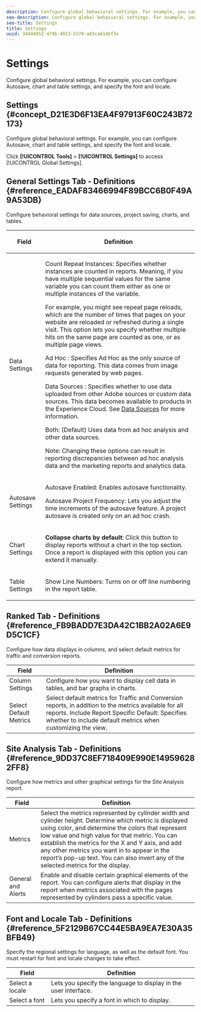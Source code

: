 ```yaml
---
description: Configure global behavioral settings. For example, you can configure Autosave, chart and table settings, and specify the font and locale.
seo-description: Configure global behavioral settings. For example, you can configure Autosave, chart and table settings, and specify the font and locale.
seo-title: Settings
title: Settings
uuid: 34444052-479b-4923-b379-a03ca614bf3e
---
```


# Settings

Configure global behavioral settings. For example, you can configure Autosave, chart and table settings, and specify the font and locale.

## Settings {#concept_D21E3D6F13EA4F97913F60C243B72173}

Configure global behavioral settings. For example, you can configure Autosave, chart and table settings, and specify the font and locale. 

Click **[!UICONTROL Tools]** > **[!UICONTROL Settings]** to access [!UICONTROL Global Settings]. 

## General Settings Tab - Definitions {#reference_EADAF83466994F89BCC6B0F49A9A53DB}

Configure behavioral settings for data sources, project saving, charts, and tables.

<!-- 

r_dsc_general_settings.xml

 -->

<table id="table_C18A0F1C9E214EB585A29801BA2400F8"> 
 <thead> 
  <tr> 
   <th colname="col1" class="entry"> <p>Field </p> </th> 
   <th colname="col2" class="entry"> <p>Definition </p> </th> 
  </tr> 
 </thead>
 <tbody> 
  <tr> 
   <td colname="col1"> <p> Data Settings </p> </td> 
   <td colname="col2"> <p> <span class="uicontrol"> Count Repeat Instances</span>: Specifies whether instances are counted in reports. Meaning, if you have multiple sequential values for the same variable you can count them either as one or multiple instances of the variable. </p> <p>For example, you might see repeat page reloads, which are the number of times that pages on your website are reloaded or refreshed during a single visit. This option lets you specify whether multiple hits on the same page are counted as one, or as multiple page views. </p> <p> <span class="uicontrol"> <span class="keyword"> Ad Hoc</span> </span>: Specifies <span class="keyword"> Ad Hoc</span> as the only source of data for reporting. This data comes from image requests generated by web pages. </p> <p> <span class="uicontrol"> <span class="keyword"> Data Sources</span> </span>: Specifies whether to use data uploaded from other Adobe sources or custom data sources. This data becomes available to products in the <span class="keyword"> Experience Cloud</span>. See <a href="https://marketing.adobe.com/resources/help/en_US/sc/datasources/index.html" scope="external" format="html"> Data Sources</a> for more information. </p> <p> <span class="uicontrol"> Both</span>: (Default) Uses data from <span class="keyword"> ad hoc analysis</span> and other data sources. </p> <p>Note: Changing these options can result in reporting discrepancies between <span class="keyword"> ad hoc analysis</span> data and the <span class="keyword"> marketing reports and analytics data.</span> </p> </td> 
  </tr> 
  <tr> 
   <td colname="col1"> <p> Autosave Settings </p> </td> 
   <td colname="col2"> <p> <span class="uicontrol"> Autosave Enabled</span>: Enables autosave functionality. </p> <p> <span class="uicontrol"> Autosave Project Frequency</span>: Lets you adjust the time increments of the autosave feature. A project autosave is created only on an ad hoc crash. </p> </td> 
  </tr> 
  <tr> 
   <td colname="col1"> <p> Chart Settings </p> </td> 
   <td colname="col2"> <p><b>Collapse charts by default</b>: Click this button to display reports without a chart in the top section. Once a report is displayed with this option you can extend it manually. </p> </td> 
  </tr> 
  <tr> 
   <td colname="col1"> <p> Table Settings </p> </td> 
   <td colname="col2"> <p> <span class="uicontrol"> Show Line Numbers</span>: Turns on or off line numbering in the report table. </p> </td> 
  </tr> 
 </tbody> 
</table>

## Ranked Tab - Definitions {#reference_FB9BADD7E3DA42C1BB2A02A6E9D5C1CF}

Configure how data displays in columns, and select default metrics for traffic and conversion reports.

<!-- 

r_dsc_ranked_tab.xml

 -->

| Field  | Definition  |
|--- |--- |
|Column Settings|Configure how you want to display cell data in tables, and bar graphs in charts.|
|Select Default Metrics|Select default metrics for Traffic and Conversion reports, in addition to the metrics available for all reports.    Include Report Specific Default: Specifies whether to include default metrics when customizing the view.|

## Site Analysis Tab - Definitions {#reference_9DD37C8EF718409E990E149596282FF8}

Configure how metrics and other graphical settings for the Site Analysis report.

<!-- 

r_dsc_site_analysis_tab.xml

 -->

| Field  | Definition  |
|--- |--- |
|Metrics|Select the metrics represented by cylinder width and cylinder height. Determine which metric is displayed using color, and determine the colors that represent low value and high value for that metric. You can establish the metrics for the X and Y axis, and add any other metrics you want in to appear in the report’s pop-up text. You can also invert any of the selected metrics for the display.|
|General and Alerts|Enable and disable certain graphical elements of the report. You can configure alerts that display in the report when metrics associated with the pages represented by cylinders pass a specific value.|

## Font and Locale Tab - Definitions {#reference_5F2129B67CC44E5BA9EA7E30A35BFB49}

Specify the regional settings for language, as well as the default font. You must restart for font and locale changes to take effect.

<!-- 

r_dsc_font_locale.xml

 -->

| Field  | Definition  |
|--- |--- |
|Select a locale|Lets you specify the language to display in the user interface.|
|Select a font|Lets you specify a font in which to display.|
